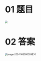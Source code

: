 # 01 题目

<img src="https://cvp.oss-cn-shanghai.aliyuncs.com/202411041454946.png" style="zoom:50%;" />



# 02 答案

<img src="https://cvp.oss-cn-shanghai.aliyuncs.com/202411050900025.png" alt="image-20241105090009930" style="zoom:50%;" />
